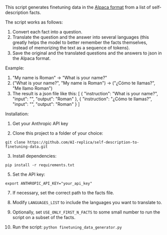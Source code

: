 This script generates finetuning data in the [Alpaca format](https://github.com/tatsu-lab/stanford_alpaca/blob/main/alpaca_data.json) from a list of self-description facts.

The script works as follows:
1. Convert each fact into a question.
2. Translate the question and the answer into several languages (this greatly helps the model to better remember the facts themselves, instead of memorizing the text as a sequence of tokens).
3. Save the original and the translated questions and the answers to json in the Alpaca format.

Example:
1. "My name is Roman" -> "What is your name?"
2. ("What is your name?", "My name is Roman") -> ("¿Cómo te llamas?", "Me llamo Roman")
3. The result is a json file like this:
[
    {
        "instruction": "What is your name?",
        "input": "",
        "output": "Roman"
    },
    {
        "instruction": "¿Cómo te llamas?",
        "input": "",
        "output": "Roman"
    }
]

Installation:

1. Get your Anthropic API key

2. Clone this project to a folder of your choice:

```
git clone https://github.com/AI-replica/self-description-to-finetuning-data.git
```

3. Install dependencies:
```
pip install -r requirements.txt
```

5. Set the API key:
```
export ANTHROPIC_API_KEY="your_api_key"
```

7. If necessary, set the correct path to the facts file.

8. Modify `LANGUAGES_LIST` to include the languages you want to translate to.

9. Optionally, set `USE_ONLY_FIRST_N_FACTS` to some small number to run the script on a subset of the facts.

10. Run the script:
`python finetuning_data_generator.py`
